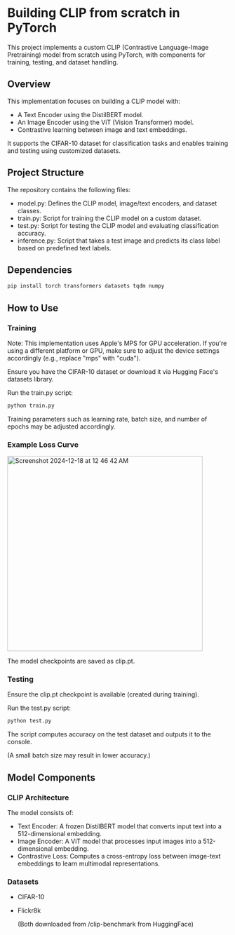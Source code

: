 # Building CLIP from scratch in PyTorch

This project implements a custom CLIP (Contrastive Language-Image Pretraining) model from scratch using PyTorch, with components for training, testing, and dataset handling. 

## Overview
This implementation focuses on building a CLIP model with:

* A Text Encoder using the DistilBERT model.
* An Image Encoder using the ViT (Vision Transformer) model.
* Contrastive learning between image and text embeddings.

It supports the CIFAR-10 dataset for classification tasks and enables training and testing using customized datasets.

## Project Structure
The repository contains the following files:

* model.py: Defines the CLIP model, image/text encoders, and dataset classes.
* train.py: Script for training the CLIP model on a custom dataset.
* test.py: Script for testing the CLIP model and evaluating classification accuracy.
* inference.py: Script that takes a test image and predicts its class label based on predefined text labels.

## Dependencies

```python
pip install torch transformers datasets tqdm numpy
```

## How to Use
### Training

Note: This implementation uses Apple's MPS for GPU acceleration. If you're using a different platform or GPU, make sure to adjust the device settings accordingly (e.g., replace "mps" with "cuda").

Ensure you have the CIFAR-10 dataset or download it via Hugging Face's datasets library.

Run the train.py script:
```bash
python train.py
```

Training parameters such as learning rate, batch size, and number of epochs may be adjusted accordingly. 

### Example Loss Curve
<img width="445" alt="Screenshot 2024-12-18 at 12 46 42 AM" src="https://github.com/user-attachments/assets/558d2bdf-7dfd-4478-a6e9-c848b78415df" />

The model checkpoints are saved as clip.pt.

### Testing

Ensure the clip.pt checkpoint is available (created during training).

Run the test.py script:
```bash
python test.py
```
The script computes accuracy on the test dataset and outputs it to the console.

(A small batch size may result in lower accuracy.) 


## Model Components
### CLIP Architecture
The model consists of:

* Text Encoder: A frozen DistilBERT model that converts input text into a 512-dimensional embedding.
* Image Encoder: A ViT model that processes input images into a 512-dimensional embedding.
* Contrastive Loss: Computes a cross-entropy loss between image-text embeddings to learn multimodal representations.
  
### Datasets
* CIFAR-10
* Flickr8k
  
  (Both downloaded from /clip-benchmark from HuggingFace)
